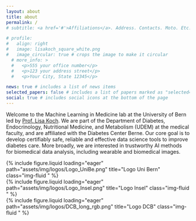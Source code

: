 ```yaml
---
layout: about
title: about
permalink: /
# subtitle: <a href='#'>Affiliations</a>. Address. Contacts. Moto. Etc.

# profile:
#   align: right
#   image: lisakoch_square_white.png
#   image_circular: true # crops the image to make it circular
  # more_info: >
  #   <p>555 your office number</p>
  #   <p>123 your address street</p>
  #   <p>Your City, State 12345</p>

news: true # includes a list of news items
selected_papers: false # includes a list of papers marked as "selected={true}"
social: true # includes social icons at the bottom of the page
---
```


Welcome to the Machine Learning in Medicine lab at the University of Bern led by [Prof. Lisa Koch](people/). We are part of the Department of Diabetes, Endocrinology, Nutritional Medicine, and Metabolism (UDEM) at the medical faculty, and are affiliated with the Diabetes Center Berne. Our core goal is to develop certifiably safe, reliable and effective data science tools to improve diabetes care. More broadly, we are interested in trustworthy AI methods for biomedical data analysis, including wearable and biomedical images.


<div class="row align-items-center">
    <div class="col-sm mt-3 mt-md-0">
        {% include figure.liquid loading="eager" path="assets/img/logos/Logo_UniBe.png" title="Logo Uni Bern" class="img-fluid " %}
    </div>
    <div class="col-sm mt-3 mt-md-0">
        {% include figure.liquid loading="eager" path="assets/img/logos/Logo_Insel.png" title="Logo Insel" class="img-fluid " %}
    </div>
    <div class="col-sm mt-3 mt-md-0">
        {% include figure.liquid loading="eager" path="assets/img/logos/DCB_long_rgb.png" title="Logo DCB" class="img-fluid " %}
    </div>
</div>



<!-- Machine learning tools for medical data analysis are approaching human-level performance in controlled settings in many applications. However, major hurdles still obstruct the wide adoption of AI in clinical practice. In real-world settings, in particular deep learning algorithms are famously brittle and are known to often fail silently and catastrophically, and AI systems have the potential to cause harm to the patient. For example, a failure to detect hypoglycemia in an AI-assisted artificial pancreas system has serious consequences.

Diabetes care will increasingly rely on diverse complex data sources to address unmet patient needs, and Artificial Intelligence (AI) will play a crucial role in interpreting their complex and interdependent relationships. Our long-term goal is to develop certifiably safe, reliable and effective data science tools to improve patient-specific treatment systems. Toward this goal, we are establishing the necessary data processing and analysis frameworks. -->

<!-- ![Logo UniBe](assets/img/logos/Logo_UniBe.png) -->
